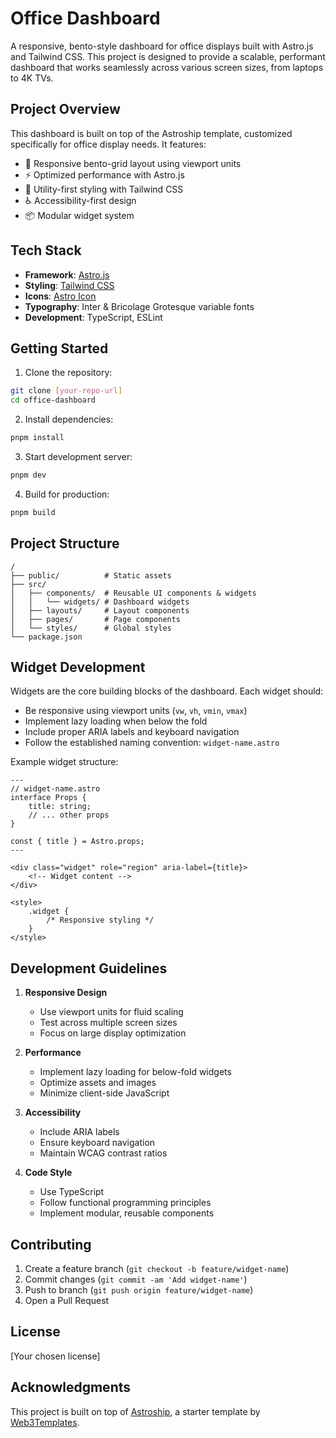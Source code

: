 # Office Dashboard

A responsive, bento-style dashboard for office displays built with Astro.js and Tailwind CSS. This project is designed to provide a scalable, performant dashboard that works seamlessly across various screen sizes, from laptops to 4K TVs.

## Project Overview

This dashboard is built on top of the Astroship template, customized specifically for office display needs. It features:

- 📱 Responsive bento-grid layout using viewport units
- ⚡ Optimized performance with Astro.js
- 🎨 Utility-first styling with Tailwind CSS
- ♿ Accessibility-first design
- 📦 Modular widget system

## Tech Stack

- **Framework**: [Astro.js](https://astro.build)
- **Styling**: [Tailwind CSS](https://tailwindcss.com)
- **Icons**: [Astro Icon](https://www.npmjs.com/package/astro-icon)
- **Typography**: Inter & Bricolage Grotesque variable fonts
- **Development**: TypeScript, ESLint

## Getting Started

1. Clone the repository:
```bash
git clone [your-repo-url]
cd office-dashboard
```

2. Install dependencies:
```bash
pnpm install
```

3. Start development server:
```bash
pnpm dev
```

4. Build for production:
```bash
pnpm build
```

## Project Structure

```
/
├── public/          # Static assets
├── src/
│   ├── components/  # Reusable UI components & widgets
│   │   └── widgets/ # Dashboard widgets
│   ├── layouts/     # Layout components
│   ├── pages/       # Page components
│   └── styles/      # Global styles
└── package.json
```

## Widget Development

Widgets are the core building blocks of the dashboard. Each widget should:

- Be responsive using viewport units (`vw`, `vh`, `vmin`, `vmax`)
- Implement lazy loading when below the fold
- Include proper ARIA labels and keyboard navigation
- Follow the established naming convention: `widget-name.astro`

Example widget structure:
```astro
---
// widget-name.astro
interface Props {
    title: string;
    // ... other props
}

const { title } = Astro.props;
---

<div class="widget" role="region" aria-label={title}>
    <!-- Widget content -->
</div>

<style>
    .widget {
        /* Responsive styling */
    }
</style>
```

## Development Guidelines

1. **Responsive Design**
   - Use viewport units for fluid scaling
   - Test across multiple screen sizes
   - Focus on large display optimization

2. **Performance**
   - Implement lazy loading for below-fold widgets
   - Optimize assets and images
   - Minimize client-side JavaScript

3. **Accessibility**
   - Include ARIA labels
   - Ensure keyboard navigation
   - Maintain WCAG contrast ratios

4. **Code Style**
   - Use TypeScript
   - Follow functional programming principles
   - Implement modular, reusable components

## Contributing

1. Create a feature branch (`git checkout -b feature/widget-name`)
2. Commit changes (`git commit -am 'Add widget-name'`)
3. Push to branch (`git push origin feature/widget-name`)
4. Open a Pull Request

## License

[Your chosen license]

## Acknowledgments

This project is built on top of [Astroship](https://github.com/surjithctly/astroship), a starter template by [Web3Templates](https://web3templates.com).
